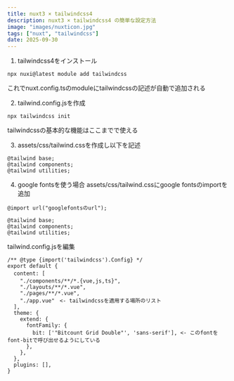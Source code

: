 ```yaml
---
title: nuxt3 × tailwindcss4
description: nuxt3 × tailwindcss4 の簡単な設定方法
image: "images/nuxticon.jpg"
tags: ["nuxt", "tailwindcss"]
date: 2025-09-30
---
```


1. tailwindcss4をインストール
```
npx nuxi@latest module add tailwindcss
```
これでnuxt.config.tsのmoduleにtailwindcssの記述が自動で追加される

2. tailwind.config.jsを作成
```
npx tailwindcss init
```
tailwindcssの基本的な機能はここまでで使える

3. assets/css/tailwind.cssを作成し以下を記述
```
@tailwind base;
@tailwind components;
@tailwind utilities;
```

4. google fontsを使う場合
assets/css/tailwind.cssにgoogle fontsのimportを追加
```
@import url("googlefontsのurl");

@tailwind base;
@tailwind components;
@tailwind utilities;

```

tailwind.config.jsを編集
```
/** @type {import('tailwindcss').Config} */
export default {
  content: [　
    "./components/**/*.{vue,js,ts}",　
    "./layouts/**/*.vue",
    "./pages/**/*.vue",
    "./app.vue"　<- tailwindcssを適用する場所のリスト
  ],
  theme: {
    extend: {
      fontFamily: {
        bit: ['"Bitcount Grid Double"', 'sans-serif'], <- このfontをfont-bitで呼び出せるようにしている
      },
    },
  },
  plugins: [],
}

```